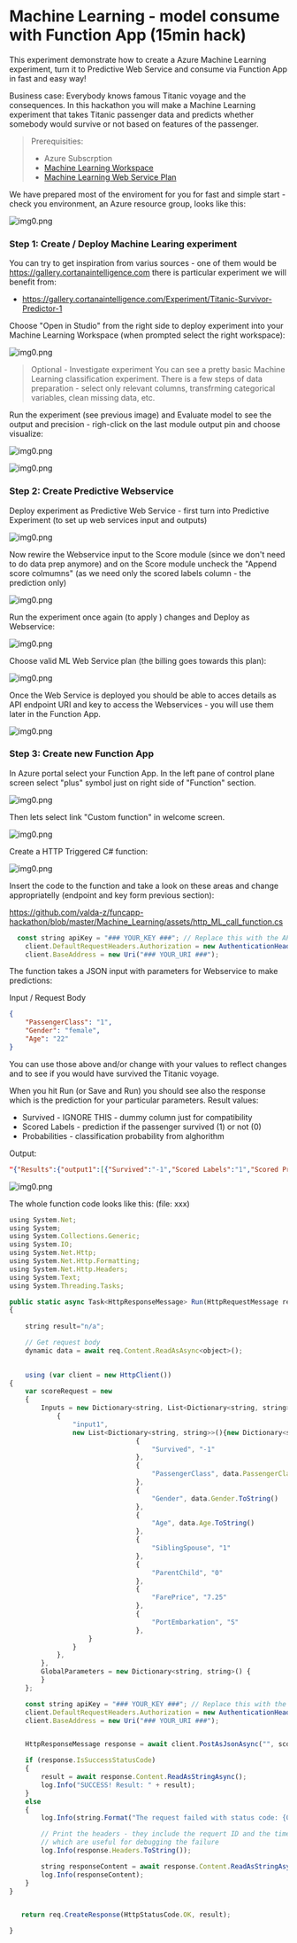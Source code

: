 # Machine Learning - model consume with Function App (15min hack)

This experiment demonstrate how to create a Azure Machine Learning experiment, turn it to Predictive Web Service and consume via Function App in fast and easy way! 

Business case: 
Everybody knows famous Titanic voyage and the consequences. In this hackathon you will make a Machine Learning experiment that takes Titanic passenger data and predicts whether somebody would survive or not based on features of the passenger.

> Prerequisities:
> - Azure Subscrption
> - [Machine Learning Workspace](https://docs.microsoft.com/en-us/azure/machine-learning/studio/walkthrough-1-create-ml-workspace "")
> - [Machine Learning Web Service Plan](https://docs.microsoft.com/en-us/azure/machine-learning/studio/publish-a-machine-learning-web-service#deploy-it-as-a-web-service)

We have prepared most of the enviroment for you for fast and simple start - check you environment, an Azure resource group, looks like this:

![img0.png](img/01portal.png)



### Step 1: Create / Deploy Machine Learing experiment
You can try to get inspiration from varius sources - one of them would be https://gallery.cortanaintelligence.com there is particular experiment we will benefit from:
- https://gallery.cortanaintelligence.com/Experiment/Titanic-Survivor-Predictor-1

Choose "Open in Studio" from the right side to deploy experiment into your Machine Learning Workspace (when prompted select the right workspace):

![img0.png](img/02mlexp.png "")

> Optional - Investigate experiment
> You can see a pretty basic Machine Learning classification experiment. There is a few steps of data preparation - select only relevant columns, transfrming categorical variables, clean missing data, etc.

Run the experiment (see previous image) and Evaluate model to see the output and precision - righ-click on the last module output pin and choose visualize:

![img0.png](img/03mlexp_studio.png "")

![img0.png](img/04mlexp_eval.png "")

### Step 2: Create Predictive Webservice

Deploy experiment as Predictive Web Service - first turn into Predictive Experiment (to set up web services input and outputs)

![img0.png](img/04mlexp_pred.png "")

Now rewire the Webservice input to the Score module (since we don't need to do data prep anymore) and on the Score module uncheck the "Append score colmumns" (as we need only the scored labels column - the prediction only)

![img0.png](img/05mlexp_pred_webservice.png "")

Run the experiment once again (to apply ) changes and Deploy as Webservice:

![img0.png](img/05mlexp_pred_webservice_deploy.png "")

Choose valid ML Web Service plan (the billing goes towards this plan):

![img0.png](img/05mlexp_pred_webservice_deploy_plan.png "")

Once the Web Service is deployed you should be able to acces details as API endpoint URI and key to access the Webservices - you will use them later in the Function App.

![img0.png](img/06mlexp_pred_webservice_access.png "")



### Step 3: Create new Function App
In Azure portal select your Function App. In the left pane of control plane screen select "plus" symbol just on right side of "Function" section.

![img0.png](img/img1.png "")

Then lets select link "Custom function" in welcome screen.

![img0.png](img/img2.png "")

Create a HTTP Triggered C# function:

![img0.png](img/img3.png "")


Insert the code to the function and take a look on these areas and change appropriatelly (endpoint and key form previous section):

https://github.com/valda-z/funcapp-hackathon/blob/master/Machine_Learning/assets/http_ML_call_function.cs

```javascript
  const string apiKey = "### YOUR_KEY ###"; // Replace this with the API key for the web service
    client.DefaultRequestHeaders.Authorization = new AuthenticationHeaderValue( "Bearer", apiKey);
    client.BaseAddress = new Uri("### YOUR_URI ###");

```


The function takes a JSON input with parameters for Webservice to make predictions:

Input / Request Body
```json
{
    "PassengerClass": "1",
    "Gender": "female",
    "Age": "22"
}
```

You can use those above and/or change with your values to reflect changes and to see if you would have survived the Titanic voyage.

When you hit Run (or Save and Run) you should see also the response which is the prediction for your particular parameters. Result values:
- Survived - IGNORE THIS - dummy column just for compatibility
- Scored Labels - prediction if the passenger survived (1) or not (0)
- Probabilities - classification probability from alghorithm 

Output:
```json
"{"Results":{"output1":[{"Survived":"-1","Scored Labels":"1","Scored Probabilities":"0.999785125255585"}]}}"
```

![img0.png](img/07funcapp_res.png "")

The whole function code looks like this: (file: xxx)

```javascript
using System.Net;
using System;
using System.Collections.Generic;
using System.IO;
using System.Net.Http;
using System.Net.Http.Formatting;
using System.Net.Http.Headers;
using System.Text;
using System.Threading.Tasks;

public static async Task<HttpResponseMessage> Run(HttpRequestMessage req, TraceWriter log)
{
    
    string result="n/a";

    // Get request body
    dynamic data = await req.Content.ReadAsAsync<object>();

    
    using (var client = new HttpClient())
{
    var scoreRequest = new
    {
        Inputs = new Dictionary<string, List<Dictionary<string, string>>> () {
            {
                "input1",
                new List<Dictionary<string, string>>(){new Dictionary<string, string>(){
                                {
                                    "Survived", "-1"
                                },
                                {
                                    "PassengerClass", data.PassengerClass.ToString()
                                },
                                {
                                    "Gender", data.Gender.ToString()
                                },
                                {
                                    "Age", data.Age.ToString()
                                },
                                {
                                    "SiblingSpouse", "1"
                                },
                                {
                                    "ParentChild", "0"
                                },
                                {
                                    "FarePrice", "7.25"
                                },
                                {
                                    "PortEmbarkation", "S"
                                },
                    }
                }
            },
        },
        GlobalParameters = new Dictionary<string, string>() {
        }
    };

    const string apiKey = "### YOUR_KEY ###"; // Replace this with the API key for the web service
    client.DefaultRequestHeaders.Authorization = new AuthenticationHeaderValue( "Bearer", apiKey);
    client.BaseAddress = new Uri("### YOUR_URI ###");


    HttpResponseMessage response = await client.PostAsJsonAsync("", scoreRequest);

    if (response.IsSuccessStatusCode)
    {
        result = await response.Content.ReadAsStringAsync();
        log.Info("SUCCESS! Result: " + result);
    }
    else
    {
        log.Info(string.Format("The request failed with status code: {0}", response.StatusCode));

        // Print the headers - they include the requert ID and the timestamp,
        // which are useful for debugging the failure
        log.Info(response.Headers.ToString());

        string responseContent = await response.Content.ReadAsStringAsync();
        log.Info(responseContent);
    }
}


   return req.CreateResponse(HttpStatusCode.OK, result);

}

```
